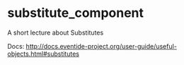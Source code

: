# substitute_component

A short lecture about Substitutes

Docs: http://docs.eventide-project.org/user-guide/useful-objects.html#substitutes

